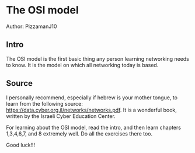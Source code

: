 # The OSI model 
Author: PizzamanJ10

## Intro
The OSI model is the first basic thing any person learning networking needs to know.
It is the model on which all networking today is based.

## Source
I personally recommend, especially if hebrew is your mother tongue, to learn from the following source: https://data.cyber.org.il/networks/networks.pdf.
It is a wonderful book, written by the Israeli Cyber Education Center. 

For learning about the OSI model, read the intro, and then learn chapters 1,3,4,6,7, and 8 extremely well. Do all the exercises there too. 

Good luck!!!
